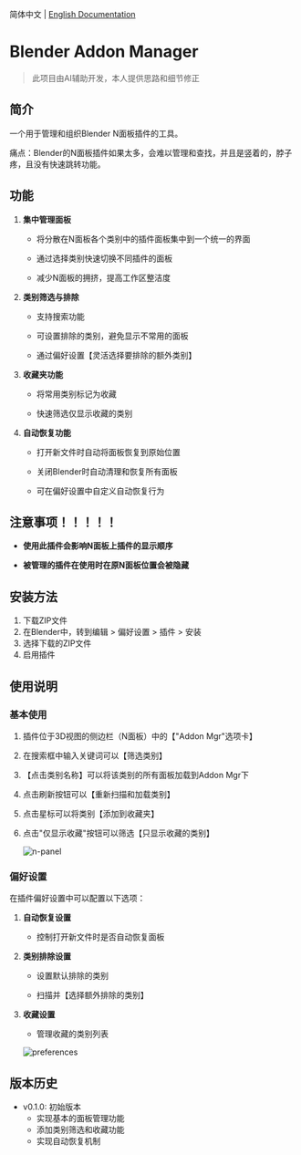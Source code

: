 简体中文 | [English Documentation](./README.en.md)

# Blender Addon Manager
>此项目由AI辅助开发，本人提供思路和细节修正

## 简介
一个用于管理和组织Blender N面板插件的工具。

痛点：Blender的N面板插件如果太多，会难以管理和查找，并且是竖着的，脖子疼，且没有快速跳转功能。

## 功能

1. **集中管理面板**
   - 将分散在N面板各个类别中的插件面板集中到一个统一的界面

   - 通过选择类别快速切换不同插件的面板

   - 减少N面板的拥挤，提高工作区整洁度

2. **类别筛选与排除**
   - 支持搜索功能

   - 可设置排除的类别，避免显示不常用的面板

   - 通过偏好设置【灵活选择要排除的额外类别】

3. **收藏夹功能**
   - 将常用类别标记为收藏

   - 快速筛选仅显示收藏的类别


4. **自动恢复功能**
   - 打开新文件时自动将面板恢复到原始位置

   - 关闭Blender时自动清理和恢复所有面板

   - 可在偏好设置中自定义自动恢复行为

## 注意事项！！！！！

- **使用此插件会影响N面板上插件的显示顺序**

- **被管理的插件在使用时在原N面板位置会被隐藏**


## 安装方法

1. 下载ZIP文件
2. 在Blender中，转到编辑 > 偏好设置 > 插件 > 安装
3. 选择下载的ZIP文件
4. 启用插件

## 使用说明

### 基本使用

1. 插件位于3D视图的侧边栏（N面板）中的【"Addon Mgr"选项卡】

2. 在搜索框中输入关键词可以【筛选类别】

3. 【点击类别名称】可以将该类别的所有面板加载到Addon Mgr下

4. 点击刷新按钮可以【重新扫描和加载类别】

5. 点击星标可以将类别【添加到收藏夹】

6. 点击"仅显示收藏"按钮可以筛选【只显示收藏的类别】

    ![n-panel](https://github.com/user-attachments/assets/a9c3cdbc-1a22-4c79-a7a6-1d5c0bebdcca)
### 偏好设置

在插件偏好设置中可以配置以下选项：

1. **自动恢复设置**
   - 控制打开新文件时是否自动恢复面板

2. **类别排除设置**
   - 设置默认排除的类别

   - 扫描并【选择额外排除的类别】

3. **收藏设置**
   - 管理收藏的类别列表

    ![preferences](https://github.com/user-attachments/assets/59aa0761-2156-41fd-be21-b97029d74583)



## 版本历史

- v0.1.0: 初始版本
  - 实现基本的面板管理功能
  - 添加类别筛选和收藏功能
  - 实现自动恢复机制